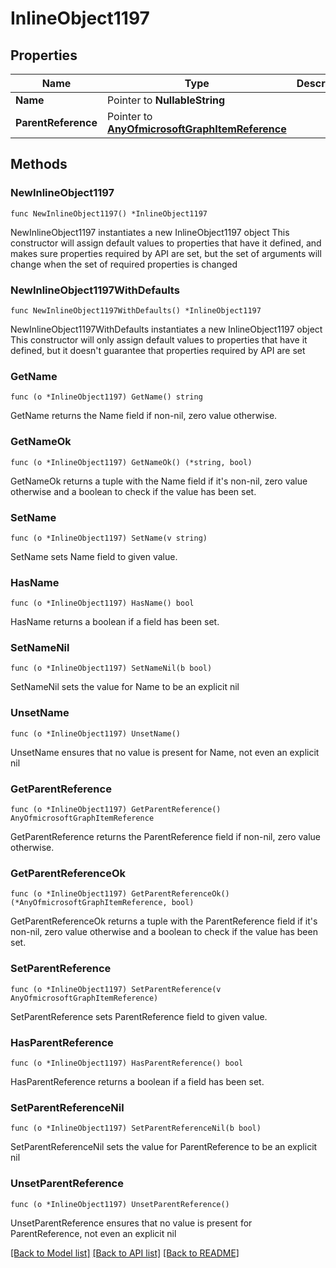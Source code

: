 # InlineObject1197

## Properties

Name | Type | Description | Notes
------------ | ------------- | ------------- | -------------
**Name** | Pointer to **NullableString** |  | [optional] 
**ParentReference** | Pointer to [**AnyOfmicrosoftGraphItemReference**](anyOf&lt;microsoft.graph.itemReference&gt;.md) |  | [optional] 

## Methods

### NewInlineObject1197

`func NewInlineObject1197() *InlineObject1197`

NewInlineObject1197 instantiates a new InlineObject1197 object
This constructor will assign default values to properties that have it defined,
and makes sure properties required by API are set, but the set of arguments
will change when the set of required properties is changed

### NewInlineObject1197WithDefaults

`func NewInlineObject1197WithDefaults() *InlineObject1197`

NewInlineObject1197WithDefaults instantiates a new InlineObject1197 object
This constructor will only assign default values to properties that have it defined,
but it doesn't guarantee that properties required by API are set

### GetName

`func (o *InlineObject1197) GetName() string`

GetName returns the Name field if non-nil, zero value otherwise.

### GetNameOk

`func (o *InlineObject1197) GetNameOk() (*string, bool)`

GetNameOk returns a tuple with the Name field if it's non-nil, zero value otherwise
and a boolean to check if the value has been set.

### SetName

`func (o *InlineObject1197) SetName(v string)`

SetName sets Name field to given value.

### HasName

`func (o *InlineObject1197) HasName() bool`

HasName returns a boolean if a field has been set.

### SetNameNil

`func (o *InlineObject1197) SetNameNil(b bool)`

 SetNameNil sets the value for Name to be an explicit nil

### UnsetName
`func (o *InlineObject1197) UnsetName()`

UnsetName ensures that no value is present for Name, not even an explicit nil
### GetParentReference

`func (o *InlineObject1197) GetParentReference() AnyOfmicrosoftGraphItemReference`

GetParentReference returns the ParentReference field if non-nil, zero value otherwise.

### GetParentReferenceOk

`func (o *InlineObject1197) GetParentReferenceOk() (*AnyOfmicrosoftGraphItemReference, bool)`

GetParentReferenceOk returns a tuple with the ParentReference field if it's non-nil, zero value otherwise
and a boolean to check if the value has been set.

### SetParentReference

`func (o *InlineObject1197) SetParentReference(v AnyOfmicrosoftGraphItemReference)`

SetParentReference sets ParentReference field to given value.

### HasParentReference

`func (o *InlineObject1197) HasParentReference() bool`

HasParentReference returns a boolean if a field has been set.

### SetParentReferenceNil

`func (o *InlineObject1197) SetParentReferenceNil(b bool)`

 SetParentReferenceNil sets the value for ParentReference to be an explicit nil

### UnsetParentReference
`func (o *InlineObject1197) UnsetParentReference()`

UnsetParentReference ensures that no value is present for ParentReference, not even an explicit nil

[[Back to Model list]](../README.md#documentation-for-models) [[Back to API list]](../README.md#documentation-for-api-endpoints) [[Back to README]](../README.md)


